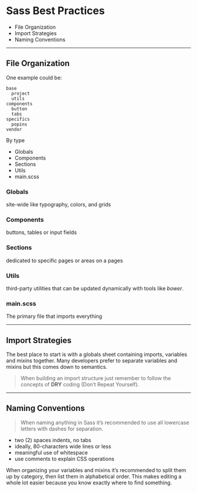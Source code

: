 # Sass Best Practices

* File Organization
* Import Strategies
* Naming Conventions

---

## File Organization

One example could be:

```
base
  project
  utils
components
  button
  tabs
specifics
  popins
vendor
```

By type

* Globals
* Components
* Sections
* Utils
* main.scss

### Globals

site-wide like typography, colors, and grids

### Components

buttons, tables or input fields

### Sections

dedicated to specific pages or areas on a pages

### Utils

third-party utilities that can be updated dynamically with tools like *bower*.

### main.scss

The primary file that imports everything

---

## Import Strategies

The best place to start is with a globals sheet containing imports, variables and mixins together. Many developers prefer to separate variables and mixins but this comes down to semantics.

> When building an import structure just remember to follow the concepts of **DRY** coding (Don’t Repeat Yourself).

--- 

## Naming Conventions

> When naming anything in Sass it’s recommended to use all lowercase letters with dashes for separation.

- two (2) spaces indents, no tabs
- ideally, 80-characters wide lines or less
- meaningful use of whitespace
- use comments to explain CSS operations

When organizing your variables and mixins it’s recommended to split them up by category, then list them in alphabetical order. This makes editing a whole lot easier because you know exactly where to find something.